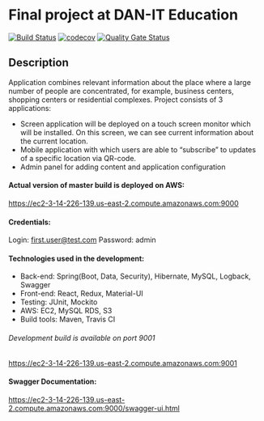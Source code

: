 # Final project at DAN-IT Education

[![Build Status](https://travis-ci.com/skosinskiy/dan-it-final-project.svg?branch=master)](https://travis-ci.org/skosinskiy/dan-it-final-project)
[![codecov](https://codecov.io/gh/skosinskiy/dan-it-final-project/branch/master/graph/badge.svg)](https://codecov.io/gh/skosinskiy/dan-it-final-project)
[![Quality Gate Status](https://sonarcloud.io/api/project_badges/measure?project=skosinskiy_dan-it-final-project&metric=alert_status)](https://sonarcloud.io/dashboard?id=skosinskiy_dan-it-final-project)

## Description
Application combines relevant information about the place where a large number of people are concentrated, for example, business centers, shopping centers or residential complexes.
Project consists of 3 applications:
- Screen application will be deployed on a touch screen monitor which will be installed. On this screen, we can see current information about the current location.
- Mobile application with which users are able to “subscribe” to updates of a specific location via QR-code.
- Admin panel for adding content and application configuration

#### Actual version of master build is deployed on AWS:
https://ec2-3-14-226-139.us-east-2.compute.amazonaws.com:9000

#### Credentials:
Login: first.user@test.com
Password: admin

#### Technologies used in the development:
- Back-end: Spring(Boot, Data, Security), Hibernate, MySQL, Logback, Swagger
- Front-end: React, Redux, Material-UI
- Testing: JUnit, Mockito
- AWS: EC2, MySQL RDS, S3
- Build tools: Maven, Travis CI

###### Development build is available on port 9001
https://ec2-3-14-226-139.us-east-2.compute.amazonaws.com:9001

#### Swagger Documentation:
https://ec2-3-14-226-139.us-east-2.compute.amazonaws.com:9000/swagger-ui.html